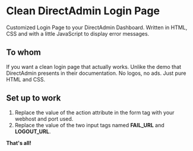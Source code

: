 # Clean DirectAdmin Login Page
Customized Login Page to your DirectAdmin Dashboard. Written in HTML, CSS and with a little JavaScript to display error messages.

## To whom
If you want a clean login page that actually works. Unlike the demo that DirectAdmin presents in their documentation. No logos, no ads. Just pure HTML and CSS.

## Set up to work
1. Replace the value of the action attribute in the form tag with your webhost and port used.
2. Replace the value of the two input tags named **FAIL_URL** and **LOGOUT_URL**.

**That's all!**
